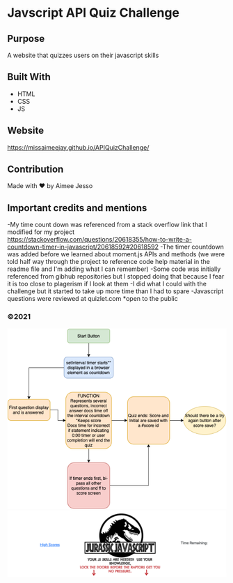 # Javscript API Quiz Challenge

## Purpose
A website that quizzes users on their javascript skills

## Built With
* HTML
* CSS
* JS

## Website
https://missaimeejay.github.io/APIQuizChallenge/

## Contribution
Made with ❤️ by Aimee Jesso

## Important credits and mentions
-My time count down was referenced from a stack overflow link that I modified for my project
https://stackoverflow.com/questions/20618355/how-to-write-a-countdown-timer-in-javascript/20618592#20618592
-The timer countdown was added before we learned about moment.js APIs and methods
(we were told half way through the project to reference code help material in the readme file and I'm adding what I can remember)
-Some code was initially referenced from gibhub repositories but I stopped doing that because I fear it is too close to plagerism if I look at them
-I did what I could with the challenge but it started to take up more time than I had to spare
-Javascript questions were reviewed at quizlet.com *open to the public


### ©️2021
![Screenshot](./assets/images/QuizPlanning.png)
![Screenshot](./assets/images/JurassicScreen.png)
